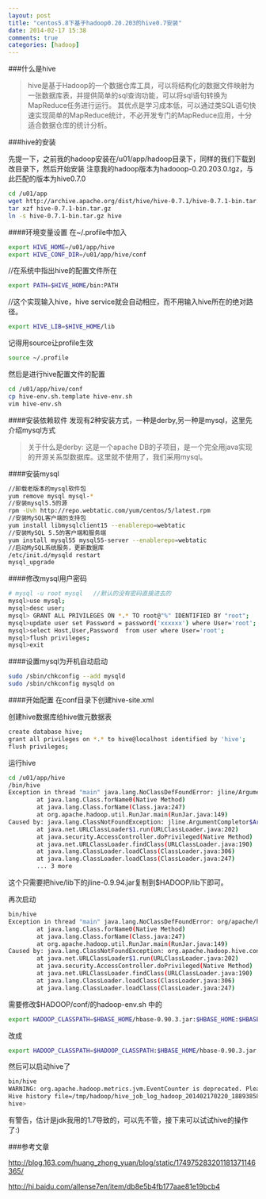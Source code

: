 ```yaml
---
layout: post
title: "centos5.8下基于hadoop0.20.203的hive0.7安装"
date: 2014-02-17 15:38
comments: true
categories: [hadoop] 
---
```




###什么是hive

> hive是基于Hadoop的一个数据仓库工具，可以将结构化的数据文件映射为一张数据库表，并提供简单的sql查询功能，可以将sql语句转换为MapReduce任务进行运行。 其优点是学习成本低，可以通过类SQL语句快速实现简单的MapReduce统计，不必开发专门的MapReduce应用，十分适合数据仓库的统计分析。

<!-- more -->

###hive的安装

先提一下，之前我的hadoop安装在/u01/app/hadoop目录下，同样的我们下载到改目录下，然后开始安装
注意我的hadoop版本为hadooop-0.20.203.0.tgz，与此匹配的版本为hive0.7.0
```sh
cd /u01/app
wget http://archive.apache.org/dist/hive/hive-0.7.1/hive-0.7.1-bin.tar.gz
tar xzf hive-0.7.1-bin.tar.gz
ln -s hive-0.7.1-bin.tar.gz hive
```

####环境变量设置
在~/.profile中加入
```sh
export HIVE_HOME=/u01/app/hive
export HIVE_CONF_DIR=/u01/app/hive/conf
```
//在系统中指出hive的配置文件所在
```sh
export PATH=$HIVE_HOME/bin:PATH
```
//这个实现输入hive，hive service就会自动相应，而不用输入hive所在的绝对路径。
```sh
export HIVE_LIB=$HIVE_HOME/lib
```

记得用source让profile生效
```sh
source ~/.profile
```

然后是进行hive配置文件的配置
```sh
cd /u01/app/hive/conf
cp hive-env.sh.template hive-env.sh
vim hive-env.sh
```



####安装依赖软件
发现有2种安装方式，一种是derby,另一种是mysql，这里先介绍mysql方式

> 关于什么是derby: 这是一个apache DB的子项目，是一个完全用java实现的开源关系型数据库。这里就不使用了，我们采用mysql。


####安装mysql
```sh
//卸载老版本的mysql软件包
yum remove mysql mysql-*
//安装mysql5.5的源
rpm -Uvh http://repo.webtatic.com/yum/centos/5/latest.rpm
//安装MySQL客户端的支持包
yum install libmysqlclient15 --enablerepo=webtatic
//安装MySQL 5.5的客户端和服务端
yum install mysql55 mysql55-server --enablerepo=webtatic
//启动MySQL系统服务，更新数据库
/etc/init.d/mysqld restart
mysql_upgrade
```

####修改mysql用户密码
```sh
# mysql -u root mysql   //默认的没有密码直接进去的
mysql>use mysql;
mysql>desc user;
mysql> GRANT ALL PRIVILEGES ON *.* TO root@"%" IDENTIFIED BY "root";　　//为root添加远程连接的能力。
mysql>update user set Password = password('xxxxxx') where User='root';
mysql>select Host,User,Password  from user where User='root';
mysql>flush privileges;
mysql>exit
```
####设置mysql为开机自动启动
```sh
sudo /sbin/chkconfig --add mysqld
sudo /sbin/chkconfig mysqld on
```

####开始配置
在conf目录下创建hive-site.xml

创建hive数据库给hive做元数据表
```sh
create database hive;
grant all privileges on *.* to hive@localhost identified by 'hive';
flush privileges;
```

运行hive
```sh
cd /u01/app/hive
/bin/hive
Exception in thread "main" java.lang.NoClassDefFoundError: jline/ArgumentCompletor$ArgumentDelimiter
        at java.lang.Class.forName0(Native Method)
        at java.lang.Class.forName(Class.java:247)
        at org.apache.hadoop.util.RunJar.main(RunJar.java:149)
Caused by: java.lang.ClassNotFoundException: jline.ArgumentCompletor$ArgumentDelimiter
        at java.net.URLClassLoader$1.run(URLClassLoader.java:202)
        at java.security.AccessController.doPrivileged(Native Method)
        at java.net.URLClassLoader.findClass(URLClassLoader.java:190)
        at java.lang.ClassLoader.loadClass(ClassLoader.java:306)
        at java.lang.ClassLoader.loadClass(ClassLoader.java:247)
        ... 3 more
```
这个只需要把hive/lib下的jline-0.9.94.jar复制到$HADOOP/lib下即可。

再次启动
```sh
bin/hive
Exception in thread "main" java.lang.NoClassDefFoundError: org/apache/hadoop/hive/conf/HiveConf
        at java.lang.Class.forName0(Native Method)
        at java.lang.Class.forName(Class.java:247)
        at org.apache.hadoop.util.RunJar.main(RunJar.java:149)
Caused by: java.lang.ClassNotFoundException: org.apache.hadoop.hive.conf.HiveConf
        at java.net.URLClassLoader$1.run(URLClassLoader.java:202)
        at java.security.AccessController.doPrivileged(Native Method)
        at java.net.URLClassLoader.findClass(URLClassLoader.java:190)
        at java.lang.ClassLoader.loadClass(ClassLoader.java:306)
        at java.lang.ClassLoader.loadClass(ClassLoader.java:247)
```

需要修改$HADOOP/conf/的hadoop-env.sh
中的
```sh
export HADOOP_CLASSPATH=$HBASE_HOME/hbase-0.90.3.jar:$HBASE_HOME:$HBASE_HOME/lib/zookeeper-3.2.2.jar:$HBASE_HOME/conf
```

改成

```sh
export HADOOP_CLASSPATH=$HADOOP_CLASSPATH:$HBASE_HOME/hbase-0.90.3.jar:$HBASE_HOME:$HBASE_HOME/lib/zookeeper-3.2.2.jar:$HBASE_HOME/conf
```

然后可以启动hive了
```sh
bin/hive
WARNING: org.apache.hadoop.metrics.jvm.EventCounter is deprecated. Please use org.apache.hadoop.log.metrics.EventCounter in all the log4j.properties files.
Hive history file=/tmp/hadoop/hive_job_log_hadoop_201402170220_1889385824.txt
hive>
```
有警告，估计是jdk我用的1.7导致的，可以先不管，接下来可以试试hive的操作了:)


###参考文章

http://blog.163.com/huang_zhong_yuan/blog/static/174975283201181371146365/

http://hi.baidu.com/allense7en/item/db8e5b4fb177aae81e19bcb4


